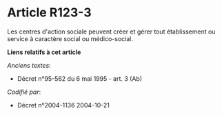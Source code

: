 # Article R123-3

Les centres d'action sociale peuvent créer et gérer tout établissement ou service à caractère social ou médico-social.

**Liens relatifs à cet article**

_Anciens textes_:

  - Décret n°95-562 du 6 mai 1995 - art. 3 (Ab)

_Codifié par_:

  - Décret n°2004-1136 2004-10-21
